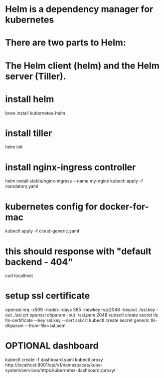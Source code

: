 # Helm is a dependency manager for kubernetes
# There are two parts to Helm:
# The Helm client (helm) and the Helm server (Tiller).

# install helm
brew install kubernetes-helm
# install tiller
helm init

# install nginx-ingress controller
helm install stable/nginx-ingress --name my-nginx
kubectl apply -f mandatory.yaml
# kubernetes config for docker-for-mac
kubectl apply -f cloud-generic.yaml

# this should response with "default backend - 404"
curl localhost

# setup ssl certificate
openssl req -x509 -nodes -days 365 -newkey rsa:2048 -keyout ./ssl.key -out ./ssl.crt
openssl dhparam -out ./ssl.pem 2048
kubectl create secret tls tls-certificate --key ssl.key --cert ssl.crt
kubectl create secret generic tls-dhparam --from-file=ssl.pem

# OPTIONAL dashboard
kubectl create -f dashboard.yaml
kubectl proxy  
http://localhost:8001/api/v1/namespaces/kube-system/services/https:kubernetes-dashboard:/proxy/
